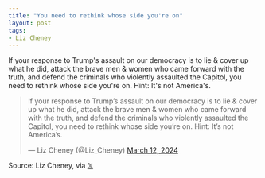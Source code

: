 ```yaml
---
title: "You need to rethink whose side you're on"
layout: post
tags:
- Liz Cheney
---
```


If your response to Trump's assault on our democracy is to lie & cover up what he did, attack the brave men & women who came forward with the truth, and defend the criminals who violently assaulted the Capitol, you need to rethink whose side you're on. Hint: It's not America's.

<blockquote class="twitter-tweet"><p lang="en" dir="ltr">If your response to Trump’s assault on our democracy is to lie &amp; cover up what he did, attack the brave men &amp; women who came forward with the truth, and defend the criminals who violently assaulted the Capitol, you need to rethink whose side you’re on. Hint: It’s not America’s.</p>&mdash; Liz Cheney (@Liz_Cheney) <a href="https://twitter.com/Liz_Cheney/status/1767497497407054314?ref_src=twsrc%5Etfw">March 12, 2024</a></blockquote> <script async src="https://platform.twitter.com/widgets.js" charset="utf-8"></script>

Source: Liz Cheney, via [𝕏](https://x.com)
